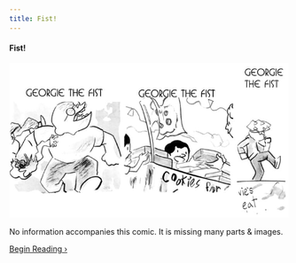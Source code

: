 ```yaml
---
title: Fist!
---
```


#### Fist!

![](fist.jpg "A compilation of various callouts for the Fist story.")

No information accompanies this comic. It is missing many parts & images.

[Begin Reading ›](./part-1)